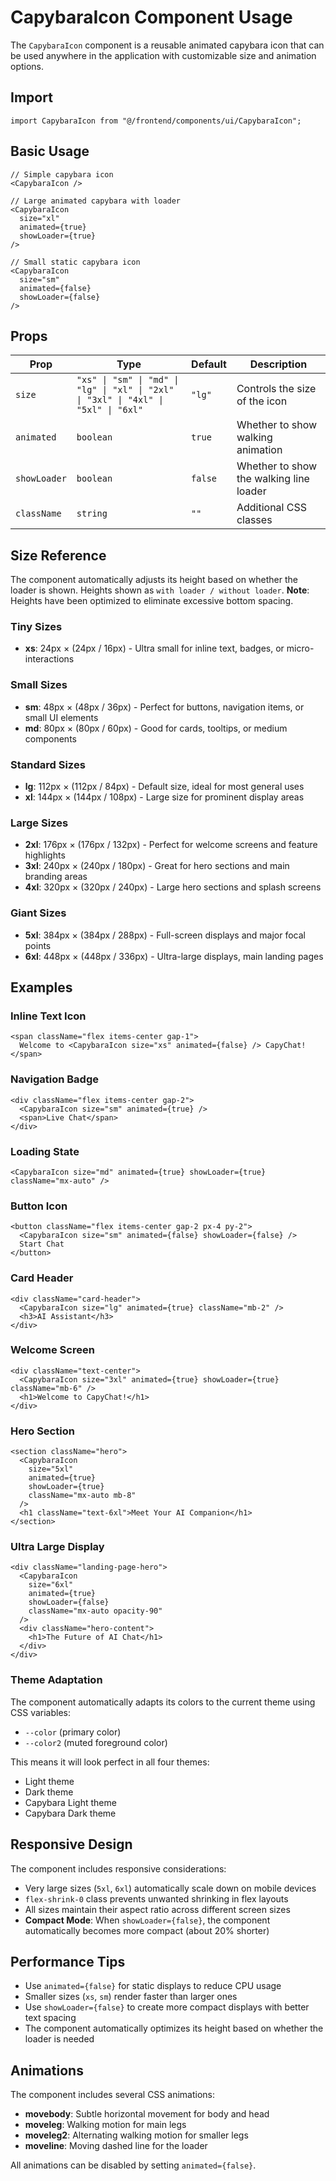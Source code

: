 # CapybaraIcon Component Usage

The `CapybaraIcon` component is a reusable animated capybara icon that can be used anywhere in the application with customizable size and animation options.

## Import

```tsx
import CapybaraIcon from "@/frontend/components/ui/CapybaraIcon";
```

## Basic Usage

```tsx
// Simple capybara icon
<CapybaraIcon />

// Large animated capybara with loader
<CapybaraIcon
  size="xl"
  animated={true}
  showLoader={true}
/>

// Small static capybara icon
<CapybaraIcon
  size="sm"
  animated={false}
  showLoader={false}
/>
```

## Props

| Prop         | Type                                                                                | Default | Description                             |
| ------------ | ----------------------------------------------------------------------------------- | ------- | --------------------------------------- |
| `size`       | `"xs" \| "sm" \| "md" \| "lg" \| "xl" \| "2xl" \| "3xl" \| "4xl" \| "5xl" \| "6xl"` | `"lg"`  | Controls the size of the icon           |
| `animated`   | `boolean`                                                                           | `true`  | Whether to show walking animation       |
| `showLoader` | `boolean`                                                                           | `false` | Whether to show the walking line loader |
| `className`  | `string`                                                                            | `""`    | Additional CSS classes                  |

## Size Reference

The component automatically adjusts its height based on whether the loader is shown. Heights shown as `with loader / without loader`. **Note**: Heights have been optimized to eliminate excessive bottom spacing.

### Tiny Sizes

- **xs**: 24px × (24px / 16px) - Ultra small for inline text, badges, or micro-interactions

### Small Sizes

- **sm**: 48px × (48px / 36px) - Perfect for buttons, navigation items, or small UI elements
- **md**: 80px × (80px / 60px) - Good for cards, tooltips, or medium components

### Standard Sizes

- **lg**: 112px × (112px / 84px) - Default size, ideal for most general uses
- **xl**: 144px × (144px / 108px) - Large size for prominent display areas

### Large Sizes

- **2xl**: 176px × (176px / 132px) - Perfect for welcome screens and feature highlights
- **3xl**: 240px × (240px / 180px) - Great for hero sections and main branding areas
- **4xl**: 320px × (320px / 240px) - Large hero sections and splash screens

### Giant Sizes

- **5xl**: 384px × (384px / 288px) - Full-screen displays and major focal points
- **6xl**: 448px × (448px / 336px) - Ultra-large displays, main landing pages

## Examples

### Inline Text Icon

```tsx
<span className="flex items-center gap-1">
  Welcome to <CapybaraIcon size="xs" animated={false} /> CapyChat!
</span>
```

### Navigation Badge

```tsx
<div className="flex items-center gap-2">
  <CapybaraIcon size="sm" animated={true} />
  <span>Live Chat</span>
</div>
```

### Loading State

```tsx
<CapybaraIcon size="md" animated={true} showLoader={true} className="mx-auto" />
```

### Button Icon

```tsx
<button className="flex items-center gap-2 px-4 py-2">
  <CapybaraIcon size="sm" animated={false} showLoader={false} />
  Start Chat
</button>
```

### Card Header

```tsx
<div className="card-header">
  <CapybaraIcon size="lg" animated={true} className="mb-2" />
  <h3>AI Assistant</h3>
</div>
```

### Welcome Screen

```tsx
<div className="text-center">
  <CapybaraIcon size="3xl" animated={true} showLoader={true} className="mb-6" />
  <h1>Welcome to CapyChat!</h1>
</div>
```

### Hero Section

```tsx
<section className="hero">
  <CapybaraIcon
    size="5xl"
    animated={true}
    showLoader={true}
    className="mx-auto mb-8"
  />
  <h1 className="text-6xl">Meet Your AI Companion</h1>
</section>
```

### Ultra Large Display

```tsx
<div className="landing-page-hero">
  <CapybaraIcon
    size="6xl"
    animated={true}
    showLoader={false}
    className="mx-auto opacity-90"
  />
  <div className="hero-content">
    <h1>The Future of AI Chat</h1>
  </div>
</div>
```

### Theme Adaptation

The component automatically adapts its colors to the current theme using CSS variables:

- `--color` (primary color)
- `--color2` (muted foreground color)

This means it will look perfect in all four themes:

- Light theme
- Dark theme
- Capybara Light theme
- Capybara Dark theme

## Responsive Design

The component includes responsive considerations:

- Very large sizes (`5xl`, `6xl`) automatically scale down on mobile devices
- `flex-shrink-0` class prevents unwanted shrinking in flex layouts
- All sizes maintain their aspect ratio across different screen sizes
- **Compact Mode**: When `showLoader={false}`, the component automatically becomes more compact (about 20% shorter)

## Performance Tips

- Use `animated={false}` for static displays to reduce CPU usage
- Smaller sizes (`xs`, `sm`) render faster than larger ones
- Use `showLoader={false}` to create more compact displays with better text spacing
- The component automatically optimizes its height based on whether the loader is needed

## Animations

The component includes several CSS animations:

- **movebody**: Subtle horizontal movement for body and head
- **moveleg**: Walking motion for main legs
- **moveleg2**: Alternating walking motion for smaller legs
- **moveline**: Moving dashed line for the loader

All animations can be disabled by setting `animated={false}`.

